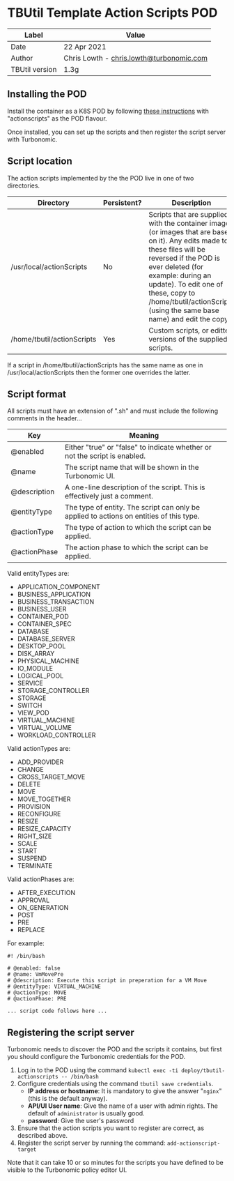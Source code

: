 # TBUtil Template Action Scripts POD

| Label          | Value       |
| -------------- | ----------- |
| Date           | 22 Apr 2021 |
| Author         | Chris Lowth - chris.lowth@turbonomic.com |
| TBUtil version | 1.3g |


## Installing the POD

Install the container as a K8S POD by following [these instructions](INSTALL.md) with "actionscripts" as the POD flavour.

Once installed, you can set up the scripts and then register the script server with Turbonomic.


## Script location

The action scripts implemented by the the POD live in one of two directories.

| Directory | Persistent? | Description |
| --------- | ----------- | ----------- |
| /usr/local/actionScripts | No | Scripts that are supplied with the container image (or images that are based on it). Any edits made to these files will be reversed if the POD is ever deleted (for example: during an update). To edit one of these, copy to /home/tbutil/actionScripts (using the same base name) and edit the copy. |
| /home/tbutil/actionScripts | Yes | Custom scripts, or editted versions of the supplied scripts.|

If a script in /home/tbutil/actionScripts has the same name as one in /usr/local/actionScripts then the former one overrides the latter.

## Script format

All scripts must have an extension of ".sh" and must include the following comments in the header...

| Key | Meaning |
| --- | ------- |
| @enabled | Either "true" or "false" to indicate whether or not the script is enabled. |
| @name | The script name that will be shown in the Turbonomic UI. |
| @description | A one-line description of the script. This is effectively just a comment. |
| @entityType | The type of entity. The script can only be applied to actions on entities of this type. |
| @actionType | The type of action to which the script can be applied. |
| @actionPhase | The action phase to which the script can be applied. |

Valid entityTypes are:

- APPLICATION_COMPONENT
- BUSINESS_APPLICATION
- BUSINESS_TRANSACTION
- BUSINESS_USER
- CONTAINER_POD
- CONTAINER_SPEC
- DATABASE
- DATABASE_SERVER
- DESKTOP_POOL
- DISK_ARRAY
- PHYSICAL_MACHINE
- IO_MODULE
- LOGICAL_POOL
- SERVICE
- STORAGE_CONTROLLER
- STORAGE
- SWITCH
- VIEW_POD
- VIRTUAL_MACHINE
- VIRTUAL_VOLUME
- WORKLOAD_CONTROLLER

Valid actionTypes are:

- ADD_PROVIDER
- CHANGE
- CROSS_TARGET_MOVE
- DELETE
- MOVE
- MOVE_TOGETHER
- PROVISION
- RECONFIGURE
- RESIZE
- RESIZE_CAPACITY
- RIGHT_SIZE
- SCALE
- START
- SUSPEND
- TERMINATE

Valid actionPhases are:

- AFTER_EXECUTION
- APPROVAL
- ON_GENERATION
- POST
- PRE
- REPLACE

For example:

```shell
#! /bin/bash

# @enabled: false
# @name: VmMovePre
# @description: Execute this script in preperation for a VM Move
# @entityType: VIRTUAL_MACHINE
# @actionType: MOVE
# @actionPhase: PRE

... script code follows here ...
```

## Registering the script server

Turbonomic needs to discover the POD and the scripts it contains, but first you should configure the Turbonomic credentials for the POD.

1. Log in to the POD using the command `kubectl exec -ti deploy/tbutil-actionscripts -- /bin/bash`
2. Configure credentials using the command `tbutil save credentials`.
    - **IP address or hostname**: It is mandatory to give the answer "`nginx`" (this is the default anyway).
    - **API/UI User name**: Give the name of a user with admin rights. The default of `administrator` is usually good.
    - **password**: Give the user's password
3. Ensure that the action scripts you want to register are correct, as described above.
4. Register the script server by running the command: `add-actionscript-target`


Note that it can take 10 or so minutes for the scripts you have defined to be visible to the Turbonomic policy editor UI.
